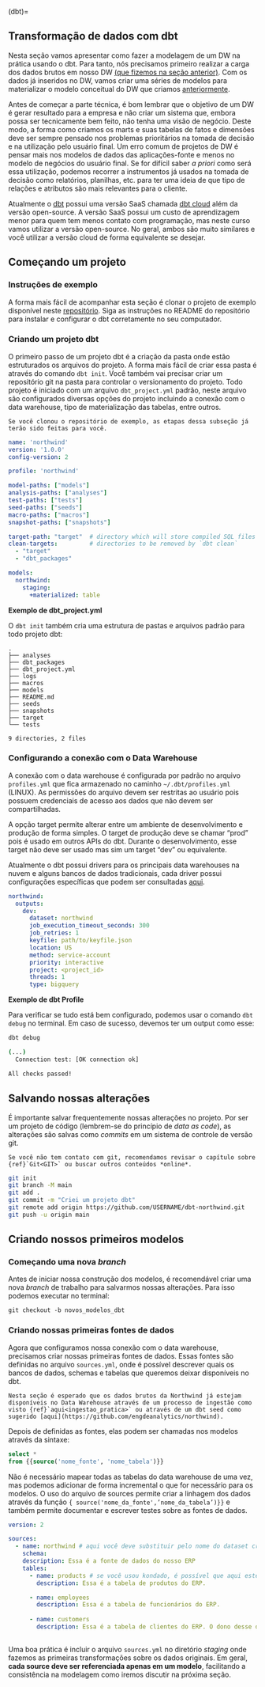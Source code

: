 (dbt)=
## Transformação de dados com dbt

Nesta seção vamos apresentar como fazer a modelagem de um DW na prática usando o dbt. Para tanto, nós precisamos primeiro realizar a carga dos dados brutos em nosso DW [(que fizemos na seção anterior)](). Com os dados já inseridos no DW, vamos criar uma séries de modelos para materializar o modelo conceitual do DW que criamos [anteriormente]().

Antes de começar a parte técnica, é bom lembrar que o objetivo de um DW é gerar resultado para a empresa e não criar um sistema que, embora possa ser tecnicamente bem feito, não tenha uma visão de negócio. Deste modo, a forma como criamos os marts e suas tabelas de fatos e dimensões deve ser sempre pensado nos problemas prioritários na tomada de decisão e na utilização pelo usuário final. Um erro comum de projetos de DW é pensar mais nos modelos de dados das aplicações-fonte e menos no modelo de negócios do usuário final. Se for difícil saber *a priori* como será essa utilização, podemos recorrer a instrumentos já usados na tomada de decisão como relatórios, planilhas, etc. para ter uma ideia de que tipo de relações e atributos são mais relevantes para o cliente.

Atualmente o [dbt](https://www.getdbt.com/) possui uma versão SaaS chamada [dbt cloud](https://www.getdbt.com/product/what-is-dbt/) além da versão open-source. A versão SaaS possui um custo de aprendizagem menor para quem tem menos contato com programação, mas neste curso vamos utilizar a versão open-source. No geral, ambos são muito similares e você utilizar a versão cloud de forma equivalente se desejar.

## Começando um projeto

### Instruções de exemplo

A forma mais fácil de acompanhar esta seção é clonar o projeto de exemplo disponível neste [repositório](https://github.com/engdeanalytics/northwind). Siga as instruções no README do repositório para instalar e configurar o dbt corretamente no seu computador.


### Criando um projeto dbt

O primeiro passo de um projeto dbt é a criação da pasta onde estão estruturados os arquivos do projeto. A forma mais fácil de criar essa pasta é através do comando `dbt init`. Você também vai precisar criar um repositório git na pasta para controlar o versionamento do projeto. Todo projeto é iniciado com um arquivo `dbt_project.yml` padrão, neste arquivo são configurados diversas opções do projeto incluindo a conexão com o data warehouse, tipo de materialização das tabelas, entre outros.

```{admonition} 
Se você clonou o repositório de exemplo, as etapas dessa subseção já terão sido feitas para você.
```

```yaml
name: 'northwind'
version: '1.0.0'
config-version: 2

profile: 'northwind'

model-paths: ["models"]
analysis-paths: ["analyses"]
test-paths: ["tests"]
seed-paths: ["seeds"]
macro-paths: ["macros"]
snapshot-paths: ["snapshots"]

target-path: "target"  # directory which will store compiled SQL files
clean-targets:         # directories to be removed by `dbt clean`
  - "target"
  - "dbt_packages"

models:
  northwind:
    staging:
      +materialized: table
```
**Exemplo de dbt_project.yml**

O `dbt init` também cria uma estrutura de pastas e arquivos padrão para todo projeto dbt:

```
.
├── analyses
├── dbt_packages
├── dbt_project.yml
├── logs
├── macros
├── models
├── README.md
├── seeds
├── snapshots
├── target
└── tests

9 directories, 2 files
```

### Configurando a conexão com o Data Warehouse

A conexão com o data warehouse é configurada por padrão no arquivo `profiles.yml` que fica armazenado no caminho `~/.dbt/profiles.yml` (LINUX). As permissões do arquivo devem ser restritas ao usuário pois possuem credenciais de acesso aos dados que não devem ser compartilhadas.

A opção target permite alterar entre um ambiente de desenvolvimento e produção de forma simples. O target de produção deve se chamar “prod” pois é usado em outros APIs do dbt. Durante o desenvolvimento, esse target não deve ser usado mas sim um target “dev” ou equivalente.

Atualmente o dbt possui drivers para os principais data warehouses na nuvem e alguns bancos de dados tradicionais, cada driver possui configurações específicas que podem ser consultadas [aqui](https://docs.getdbt.com/docs/available-adapters).

```yaml
northwind:
  outputs:
    dev:
      dataset: northwind
      job_execution_timeout_seconds: 300
      job_retries: 1
      keyfile: path/to/keyfile.json
      location: US
      method: service-account
      priority: interactive
      project: <project_id>
      threads: 1
      type: bigquery
```
**Exemplo de dbt Profile**

Para verificar se tudo está bem configurado, podemos usar o comando `dbt debug` no terminal. Em caso de sucesso, devemos ter um output como esse:

```bash
dbt debug

(...)
  Connection test: [OK connection ok]

All checks passed!
```

## Salvando nossas alterações

É importante salvar frequentemente nossas alterações no projeto. Por ser um projeto de código (lembrem-se do princípio de *data as code*), as alterações são salvas como *commits* em um sistema de controle de versão git.

```{admonition} 
Se você não tem contato com git, recomendamos revisar o capítulo sobre {ref}`Git<GIT>` ou buscar outros conteúdos *online*.
```

```bash
git init
git branch -M main
git add .
git commit -m "Criei um projeto dbt"
git remote add origin https://github.com/USERNAME/dbt-northwind.git
git push -u origin main
```

## Criando nossos primeiros modelos

### Começando uma nova *branch*

Antes de iniciar nossa construção dos modelos, é recomendável criar uma nova *branch* de trabalho para salvarmos nossas alterações. Para isso podemos executar no terminal:

```
git checkout -b novos_modelos_dbt
```

### Criando nossas primeiras fontes de dados

Agora que configuramos nossa conexão com o data warehouse, precisamos criar nossas primeiras fontes de dados. Essas fontes são definidas no arquivo `sources.yml`, onde é possível descrever quais os bancos de dados, schemas e tabelas que queremos deixar disponíveis no dbt.

```{admonition} 
Nesta seção é esperado que os dados brutos da Northwind já estejam disponíveis no Data Warehouse através de um processo de ingestão como visto {ref}`aqui<ingestao_pratica>` ou através de um dbt seed como sugerido [aqui](https://github.com/engdeanalytics/northwind).
```

Depois de definidas as fontes, elas podem ser chamadas nos modelos através da sintaxe:

```SQL
select * 
from {{source('nome_fonte', 'nome_tabela')}}
```

Não é necessário mapear todas as tabelas do data warehouse de uma vez, mas podemos adicionar de forma incremental o que for necessário para os modelos. O uso do arquivo de sources permite criar a linhagem dos dados através da função `{ source('nome_da_fonte',’nome_da_tabela’)}}` e também permite documentar e escrever testes sobre as fontes de dados.

```yaml
version: 2

sources:
  - name: northwind # aqui você deve substituir pelo nome do dataset criado pela ferramenta de ingestão no bigquery
    schema: 
    description: Essa é a fonte de dados do nosso ERP
    tables:
      - name: products # se você usou kondado, é possível que aqui esteja escrito public_products
        description: Essa é a tabela de produtos do ERP.

      - name: employees
        description: Essa é a tabela de funcionários do ERP.
        
      - name: customers
        description: Essa é a tabela de clientes do ERP. O dono desse dado é a equipe comercial.
 
```

Uma boa prática é incluir o arquivo `sources.yml` no diretório *staging* onde fazemos as primeiras transformações sobre os dados originais. Em geral, **cada source deve ser referenciada apenas em um modelo**, facilitando a consistência na modelagem como iremos discutir na próxima seção.